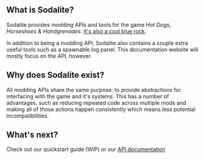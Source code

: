 ## What is Sodalite?
Sodalite provides modding APIs and tools for the game _Hot Dogs, Horseshoes &
Handgrenades_. [It's also a cool blue rock](https://en.wikipedia.org/wiki/Sodalite).

In addition to being a modding API, Sodalite also contains a couple extra useful
tools such as a spawnable log panel. This documentation website will mostly focus on
the API, however.

## Why does Sodalite exist?
All modding APIs share the same purpose: to provide abstractions for interfacing
with the game and it's systems. This has a number of advantages, such as reducing
repeated code across multiple mods and making all of those actions happen
consistently which means less potential incompatibilities.

## What's next?
Check out our quickstart guide (WIP) or our [API documentation](api/index.md)